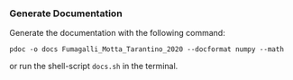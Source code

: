 ### Generate Documentation
Generate the documentation with the following command:
```
pdoc -o docs Fumagalli_Motta_Tarantino_2020 --docformat numpy --math
```
or run the shell-script `docs.sh` in the terminal.
